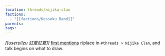 ```yaml
---
location: threads/nijika-clan
factions:
  - "[[factions/Kessoku Band]]"
parents: 
tags: 
---
```

*[[users/Izu 虹夏虹夏]]* [first mentions](https://discord.com/channels/1093664259273130084/1123827620308586516/1131231481923113060) r/place in `#threads > Nijika Clan`, and talk begins on what to draw.
